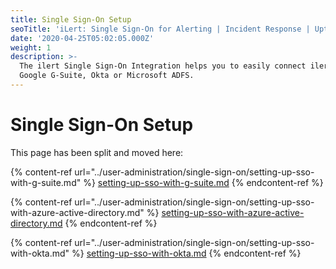 ```yaml
---
title: Single Sign-On Setup
seoTitle: 'iLert: Single Sign-On for Alerting | Incident Response | Uptime'
date: '2020-04-25T05:02:05.000Z'
weight: 1
description: >-
  The ilert Single Sign-On Integration helps you to easily connect ilert with
  Google G-Suite, Okta or Microsoft ADFS.
---
```


# Single Sign-On Setup

This page has been split and moved here:

{% content-ref url="../user-administration/single-sign-on/setting-up-sso-with-g-suite.md" %}
[setting-up-sso-with-g-suite.md](../user-administration/single-sign-on/setting-up-sso-with-g-suite.md)
{% endcontent-ref %}

{% content-ref url="../user-administration/single-sign-on/setting-up-sso-with-azure-active-directory.md" %}
[setting-up-sso-with-azure-active-directory.md](../user-administration/single-sign-on/setting-up-sso-with-azure-active-directory.md)
{% endcontent-ref %}

{% content-ref url="../user-administration/single-sign-on/setting-up-sso-with-okta.md" %}
[setting-up-sso-with-okta.md](../user-administration/single-sign-on/setting-up-sso-with-okta.md)
{% endcontent-ref %}

